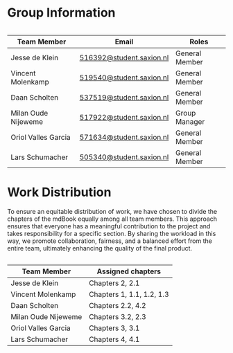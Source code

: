 # Group Information

<div style="float: left; wdth: auto">

| **Team Member**         | **Email**                        | **Roles**         |
|-------------------------|----------------------------------|-------------------|
| Jesse de Klein          | 516392@student.saxion.nl         | General Member    |
| Vincent Molenkamp       | 519540@student.saxion.nl         | General Member    |
| Daan Scholten           | 537519@student.saxion.nl         | General Member    |
| Milan Oude Nijeweme     | 517922@student.saxion.nl         | Group Manager     |
| Oriol Valles Garcia     | 571634@student.saxion.nl         | General Member    |
| Lars Schumacher         | 505340@student.saxion.nl         | General Member    |

<div>

# Work Distribution
To ensure an equitable distribution of work, we have chosen to divide the chapters of the mdBook equally among all team members. This approach ensures that everyone has a meaningful contribution to the project and takes responsibility for a specific section. By sharing the workload in this way, we promote collaboration, fairness, and a balanced effort from the entire team, ultimately enhancing the quality of the final product.
<div style="float: left; wdth: auto">

| **Team Member**         | **Assigned chapters**            |
|-------------------------|----------------------------------|
| Jesse de Klein          | Chapters 2, 2.1         
| Vincent Molenkamp       | Chapters 1, 1.1, 1.2, 1.3         
| Daan Scholten           | Chapters 2.2, 4.2         
| Milan Oude Nijeweme     | Chapters 3.2, 2.3        
| Oriol Valles Garcia     | Chapters 3, 3.1         
| Lars Schumacher         | Chapters 4, 4.1         

<div>